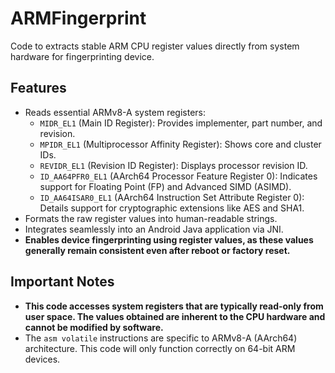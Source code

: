 # ARMFingerprint
Code to extracts stable ARM CPU register values directly from system hardware for fingerprinting device.

## Features

* Reads essential ARMv8-A system registers:
  * `MIDR_EL1` (Main ID Register): Provides implementer, part number, and revision.
  * `MPIDR_EL1` (Multiprocessor Affinity Register): Shows core and cluster IDs.
  * `REVIDR_EL1` (Revision ID Register): Displays processor revision ID.
  * `ID_AA64PFR0_EL1` (AArch64 Processor Feature Register 0): Indicates support for Floating Point (FP) and Advanced SIMD (ASIMD).
  * `ID_AA64ISAR0_EL1` (AArch64 Instruction Set Attribute Register 0): Details support for cryptographic extensions like AES and SHA1.
* Formats the raw register values into human-readable strings.
* Integrates seamlessly into an Android Java application via JNI.
* **Enables device fingerprinting using register values, as these values generally remain consistent even after reboot or factory reset.**

## Important Notes

* **This code accesses system registers that are typically read-only from user space. The values obtained are inherent to the CPU hardware and cannot be modified by software.**
* The `asm volatile` instructions are specific to ARMv8-A (AArch64) architecture. This code will only function correctly on 64-bit ARM devices.
